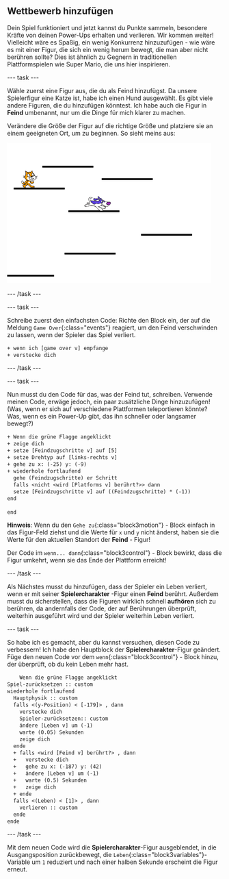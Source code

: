 ## Wettbewerb hinzufügen

Dein Spiel funktioniert und jetzt kannst du Punkte sammeln, besondere Kräfte von deinen Power-Ups erhalten und verlieren. Wir kommen weiter! Vielleicht wäre es Spaßig, ein wenig Konkurrenz hinzuzufügen - wie wäre es mit einer Figur, die sich ein wenig herum bewegt, die man aber nicht berühren sollte? Dies ist ähnlich zu Gegnern in traditionellen Plattformspielen wie Super Mario, die uns hier inspirieren.

--- task ---

Wähle zuerst eine Figur aus, die du als Feind hinzufügst. Da unsere Spielerfigur eine Katze ist, habe ich einen Hund ausgewählt. Es gibt viele andere Figuren, die du hinzufügen könntest. Ich habe auch die Figur in **Feind** umbenannt, nur um die Dinge für mich klarer zu machen.

Verändere die Größe der Figur auf die richtige Größe und platziere sie an einem geeigneten Ort, um zu beginnen. So sieht meins aus:

![Die Feindfigur Hund](images/enemySprite.png)

--- /task ---

--- task ---

Schreibe zuerst den einfachsten Code: Richte den Block ein, der auf die Meldung `Game Over`{:class="events"} reagiert, um den Feind verschwinden zu lassen, wenn der Spieler das Spiel verliert.

```blocks3
+ wenn ich [game over v] empfange
+ verstecke dich
```

--- /task ---

--- task ---

Nun musst du den Code für das, was der Feind tut, schreiben. Verwende meinen Code, erwäge jedoch, ein paar zusätzliche Dinge hinzuzufügen! (Was, wenn er sich auf verschiedene Plattformen teleportieren könnte? Was, wenn es ein Power-Up gibt, das ihn schneller oder langsamer bewegt?)

```blocks3
+ Wenn die grüne Flagge angeklickt
+ zeige dich
+ setze [Feindzugschritte v] auf [5]
+ setze Drehtyp auf [links-rechts v]
+ gehe zu x: (-25) y: (-9)
+ wiederhole fortlaufend 
  gehe (Feindzugschritte) er Schritt
  falls <nicht <wird [Platforms v] berührt?>> dann
  setze [Feindzugschritte v] auf ((Feindzugschritte) * (-1))
end

end
```

**Hinweis**: Wenn du den `Gehe zu`{:class="block3motion"} - Block einfach in das Figur-Feld ziehst und die Werte für `x` und `y` nicht änderst, haben sie die Werte für den aktuellen Standort der **Feind** - Figur!

Der Code im `wenn... dann`{:class="block3control"} - Block bewirkt, dass die Figur umkehrt, wenn sie das Ende der Plattform erreicht!

--- /task ---

Als Nächstes musst du hinzufügen, dass der Spieler ein Leben verliert, wenn er mit seiner **Spielercharakter** -Figur einen **Feind** berührt. Außerdem musst du sicherstellen, dass die Figuren wirklich schnell **aufhören** sich zu berühren, da andernfalls der Code, der auf Berührungen überprüft, weiterhin ausgeführt wird und der Spieler weiterhin Leben verliert.

--- task ---

So habe ich es gemacht, aber du kannst versuchen, diesen Code zu verbessern! Ich habe den Hauptblock der **Spielercharakter**-Figur geändert. Füge den neuen Code vor dem `wenn`{:class="block3control"} - Block hinzu, der überprüft, ob du kein Leben mehr hast.

```blocks3
    Wenn die grüne Flagge angeklickt
Spiel-zurücksetzen :: custom
wiederhole fortlaufend 
  Hauptphysik :: custom
  falls <(y-Position) < [-179]> , dann 
    verstecke dich
    Spieler-zurücksetzen:: custom
    ändere [Leben v] um (-1)
    warte (0.05) Sekunden
    zeige dich
  ende
  + falls <wird [Feind v] berührt?> , dann 
  +   verstecke dich
  +   gehe zu x: (-187) y: (42)
  +   ändere [Leben v] um (-1)
  +   warte (0.5) Sekunden
  +   zeige dich
  + ende
  falls <(Leben) < [1]> , dann 
    verlieren :: custom
  ende
ende
```

--- /task ---

Mit dem neuen Code wird die **Spielercharakter**-Figur ausgeblendet, in die Ausgangsposition zurückbewegt, die `Leben`{:class="block3variables"}-Variable um `1` reduziert und nach einer halben Sekunde erscheint die Figur erneut.